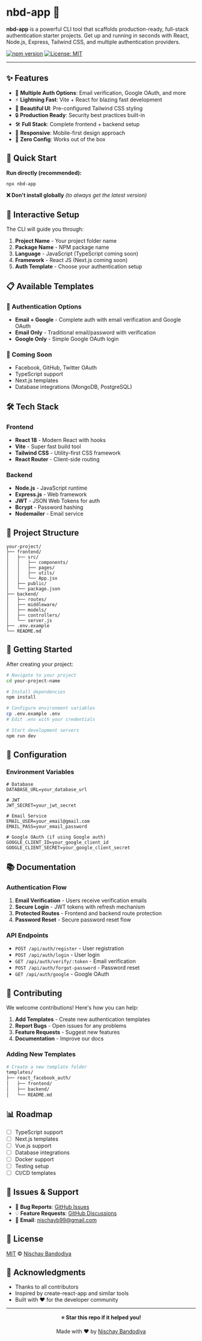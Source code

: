 # nbd-app 🚀

**nbd-app** is a powerful CLI tool that scaffolds production-ready, full-stack authentication starter projects. Get up and running in seconds with React, Node.js, Express, Tailwind CSS, and multiple authentication providers.

[![npm version](https://badge.fury.io/js/nbd-app.svg)](https://badge.fury.io/js/nbd-app)
[![License: MIT](https://img.shields.io/badge/License-MIT-yellow.svg)](https://opensource.org/licenses/MIT)

---

## ✨ Features

- 🎯 **Multiple Auth Options**: Email verification, Google OAuth, and more
- ⚡ **Lightning Fast**: Vite + React for blazing fast development
- 🎨 **Beautiful UI**: Pre-configured Tailwind CSS styling
- 🔒 **Production Ready**: Security best practices built-in
- 🛠️ **Full Stack**: Complete frontend + backend setup
- 📱 **Responsive**: Mobile-first design approach
- 🚀 **Zero Config**: Works out of the box

## 🚀 Quick Start

**Run directly (recommended):**
```bash
npx nbd-app
```

**❌ Don't install globally** _(to always get the latest version)_

## 🎯 Interactive Setup

The CLI will guide you through:

1. **Project Name** - Your project folder name
2. **Package Name** - NPM package name
3. **Language** - JavaScript (TypeScript coming soon)
4. **Framework** - React JS (Next.js coming soon)
5. **Auth Template** - Choose your authentication setup

## 📋 Available Templates

### 🔐 Authentication Options
- **Email + Google** - Complete auth with email verification and Google OAuth
- **Email Only** - Traditional email/password with verification
- **Google Only** - Simple Google OAuth login

### 🔮 Coming Soon
- Facebook, GitHub, Twitter OAuth
- TypeScript support
- Next.js templates
- Database integrations (MongoDB, PostgreSQL)

## 🛠️ Tech Stack

### Frontend
- **React 18** - Modern React with hooks
- **Vite** - Super fast build tool
- **Tailwind CSS** - Utility-first CSS framework
- **React Router** - Client-side routing

### Backend
- **Node.js** - JavaScript runtime
- **Express.js** - Web framework
- **JWT** - JSON Web Tokens for auth
- **Bcrypt** - Password hashing
- **Nodemailer** - Email service

## 📁 Project Structure

```
your-project/
├── frontend/
│   ├── src/
│   │   ├── components/
│   │   ├── pages/
│   │   ├── utils/
│   │   └── App.jsx
│   ├── public/
│   └── package.json
├── backend/
│   ├── routes/
│   ├── middleware/
│   ├── models/
│   ├── controllers/
│   └── server.js
├── .env.example
└── README.md
```

## 🚀 Getting Started

After creating your project:

```bash
# Navigate to your project
cd your-project-name

# Install dependencies
npm install

# Configure environment variables
cp .env.example .env
# Edit .env with your credentials

# Start development servers
npm run dev
```

## 🔧 Configuration

### Environment Variables
```env
# Database
DATABASE_URL=your_database_url

# JWT
JWT_SECRET=your_jwt_secret

# Email Service
EMAIL_USER=your_email@gmail.com
EMAIL_PASS=your_email_password

# Google OAuth (if using Google auth)
GOOGLE_CLIENT_ID=your_google_client_id
GOOGLE_CLIENT_SECRET=your_google_client_secret
```

## 📚 Documentation

### Authentication Flow
1. **Email Verification** - Users receive verification emails
2. **Secure Login** - JWT tokens with refresh mechanism
3. **Protected Routes** - Frontend and backend route protection
4. **Password Reset** - Secure password reset flow

### API Endpoints
- `POST /api/auth/register` - User registration
- `POST /api/auth/login` - User login
- `GET /api/auth/verify/:token` - Email verification
- `POST /api/auth/forgot-password` - Password reset
- `GET /api/auth/google` - Google OAuth

## 🤝 Contributing

We welcome contributions! Here's how you can help:

1. **Add Templates** - Create new authentication templates
2. **Report Bugs** - Open issues for any problems
3. **Feature Requests** - Suggest new features
4. **Documentation** - Improve our docs

### Adding New Templates
```bash
# Create a new template folder
templates/
├── react_facebook_auth/
│   ├── frontend/
│   ├── backend/
│   └── README.md
```

## 📊 Roadmap

- [ ] TypeScript support
- [ ] Next.js templates
- [ ] Vue.js support
- [ ] Database integrations
- [ ] Docker support
- [ ] Testing setup
- [ ] CI/CD templates

## 🐛 Issues & Support

- 🐛 **Bug Reports**: [GitHub Issues](https://github.com/Nischayb99/nbd-app/issues)
- 💡 **Feature Requests**: [GitHub Discussions](https://github.com/Nischayb99/nbd-app/discussions)
- 📧 **Email**: nischayb99@gmail.com

## 📜 License

[MIT](./LICENSE) © [Nischay Bandodiya](https://github.com/Nischayb99)

## 🙏 Acknowledgments

- Thanks to all contributors
- Inspired by create-react-app and similar tools
- Built with ❤️ for the developer community

---

<div align="center">

**⭐ Star this repo if it helped you!**

Made with ❤️ by [Nischay Bandodiya](https://github.com/Nischayb99)

</div>